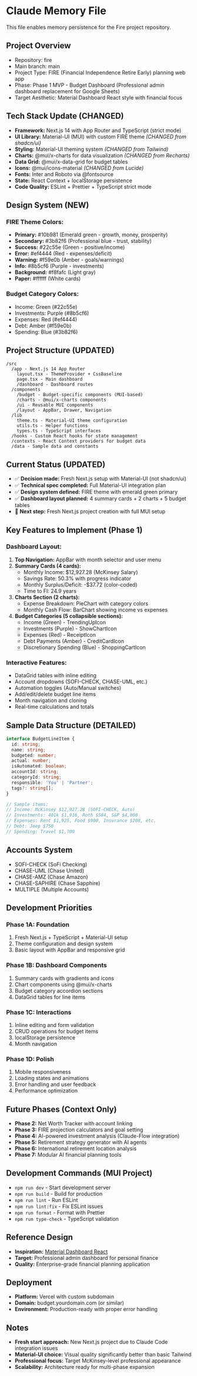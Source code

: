 # Claude Memory File

This file enables memory persistence for the Fire project repository.

## Project Overview
- Repository: fire
- Main branch: main
- Project Type: FIRE (Financial Independence Retire Early) planning web app
- Phase: Phase 1 MVP - Budget Dashboard (Professional admin dashboard replacement for Google Sheets)
- Target Aesthetic: Material Dashboard React style with financial focus

## Tech Stack Update (CHANGED)
- **Framework:** Next.js 14 with App Router and TypeScript (strict mode)
- **UI Library:** Material-UI (MUI) with custom FIRE theme *(CHANGED from shadcn/ui)*
- **Styling:** Material-UI theming system *(CHANGED from Tailwind)*
- **Charts:** @mui/x-charts for data visualization *(CHANGED from Recharts)*
- **Data Grid:** @mui/x-data-grid for budget tables
- **Icons:** @mui/icons-material *(CHANGED from Lucide)*
- **Fonts:** Inter and Roboto via @fontsource
- **State:** React Context + localStorage persistence
- **Code Quality:** ESLint + Prettier + TypeScript strict mode

## Design System (NEW)
### **FIRE Theme Colors:**
- **Primary:** #10b981 (Emerald green - growth, money, prosperity)
- **Secondary:** #3b82f6 (Professional blue - trust, stability)
- **Success:** #22c55e (Green - positive/income)
- **Error:** #ef4444 (Red - expenses/deficit)
- **Warning:** #f59e0b (Amber - goals/warnings)
- **Info:** #8b5cf6 (Purple - investments)
- **Background:** #f8fafc (Light gray)
- **Paper:** #ffffff (White cards)

### **Budget Category Colors:**
- Income: Green (#22c55e)
- Investments: Purple (#8b5cf6)
- Expenses: Red (#ef4444)
- Debt: Amber (#f59e0b)
- Spending: Blue (#3b82f6)

## Project Structure (UPDATED)
```
/src
  /app - Next.js 14 App Router
    layout.tsx - ThemeProvider + CssBaseline
    page.tsx - Main dashboard
    /dashboard - Dashboard routes
  /components 
    /budget - Budget-specific components (MUI-based)
    /charts - @mui/x-charts components
    /ui - Reusable MUI components
    /layout - AppBar, Drawer, Navigation
  /lib 
    theme.ts - Material-UI theme configuration
    utils.ts - Helper functions
    types.ts - TypeScript interfaces
  /hooks - Custom React hooks for state management
  /contexts - React Context providers for budget data
  /data - Sample data and constants
```

## Current Status (UPDATED)
- ✅ **Decision made:** Fresh Next.js setup with Material-UI (not shadcn/ui)
- ✅ **Technical spec completed:** Full Material-UI integration plan
- ✅ **Design system defined:** FIRE theme with emerald green primary
- ✅ **Dashboard layout planned:** 4 summary cards + 2 charts + 5 budget tables
- 🎯 **Next step:** Fresh Next.js project creation with full MUI setup

## Key Features to Implement (Phase 1)
### **Dashboard Layout:**
1. **Top Navigation:** AppBar with month selector and user menu
2. **Summary Cards (4 cards):**
   - Monthly Income: $12,927.28 (McKinsey Salary)
   - Savings Rate: 50.3% with progress indicator
   - Monthly Surplus/Deficit: -$37.72 (color-coded)
   - Time to FI: 24.9 years
3. **Charts Section (2 charts):**
   - Expense Breakdown: PieChart with category colors
   - Monthly Cash Flow: BarChart showing income vs expenses
4. **Budget Categories (5 collapsible sections):**
   - Income (Green) - TrendingUpIcon
   - Investments (Purple) - ShowChartIcon
   - Expenses (Red) - ReceiptIcon
   - Debt Payments (Amber) - CreditCardIcon
   - Discretionary Spending (Blue) - ShoppingCartIcon

### **Interactive Features:**
- DataGrid tables with inline editing
- Account dropdowns (SOFI-CHECK, CHASE-UML, etc.)
- Automation toggles (Auto/Manual switches)
- Add/edit/delete budget line items
- Month navigation and cloning
- Real-time calculations and totals

## Sample Data Structure (DETAILED)
```typescript
interface BudgetLineItem {
  id: string;
  name: string;
  budgeted: number;
  actual: number;
  isAutomated: boolean;
  accountId: string;
  categoryId: string;
  responsible: 'You' | 'Partner';
  tags?: string[];
}

// Sample items:
// Income: McKinsey $12,927.28 (SOFI-CHECK, Auto)
// Investments: 401k $1,916, Roth $584, S&P $4,000
// Expenses: Rent $1,925, Food $900, Insurance $208, etc.
// Debt: Jeep $750
// Spending: Travel $1,700
```

## Accounts System
- SOFI-CHECK (SoFi Checking)
- CHASE-UML (Chase United)
- CHASE-AMZ (Chase Amazon) 
- CHASE-SAPHIRE (Chase Sapphire)
- MULTIPLE (Multiple Accounts)

## Development Priorities
### **Phase 1A: Foundation**
1. Fresh Next.js + TypeScript + Material-UI setup
2. Theme configuration and design system
3. Basic layout with AppBar and responsive grid

### **Phase 1B: Dashboard Components**
1. Summary cards with gradients and icons
2. Chart components using @mui/x-charts
3. Budget category accordion sections
4. DataGrid tables for line items

### **Phase 1C: Interactions**
1. Inline editing and form validation
2. CRUD operations for budget items
3. localStorage persistence
4. Month navigation

### **Phase 1D: Polish**
1. Mobile responsiveness
2. Loading states and animations
3. Error handling and user feedback
4. Performance optimization

## Future Phases (Context Only)
- **Phase 2:** Net Worth Tracker with account linking
- **Phase 3:** FIRE projection calculators and goal setting
- **Phase 4:** AI-powered investment analysis (Claude-Flow integration)
- **Phase 5:** Retirement strategy generator with AI agents
- **Phase 6:** International retirement location analysis
- **Phase 7:** Modular AI financial planning tools

## Development Commands (MUI Project)
- `npm run dev` - Start development server
- `npm run build` - Build for production  
- `npm run lint` - Run ESLint
- `npm run lint:fix` - Fix ESLint issues
- `npm run format` - Format with Prettier
- `npm run type-check` - TypeScript validation

## Reference Design
- **Inspiration:** [Material Dashboard React](https://github.com/creativetimofficial/material-dashboard-react)
- **Target:** Professional admin dashboard for personal finance
- **Quality:** Enterprise-grade financial planning application

## Deployment
- **Platform:** Vercel with custom subdomain
- **Domain:** budget.yourdomain.com (or similar)
- **Environment:** Production-ready with proper error handling

## Notes
- **Fresh start approach:** New Next.js project due to Claude Code integration issues
- **Material-UI choice:** Visual quality significantly better than basic Tailwind
- **Professional focus:** Target McKinsey-level professional appearance
- **Scalability:** Architecture ready for multi-phase expansion